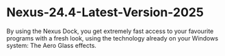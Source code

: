 # Nexus-24.4-Latest-Version-2025
By using the Nexus Dock, you get extremely fast access to your favourite programs with a fresh look, using the technology already on your Windows system: The Aero Glass effects.
